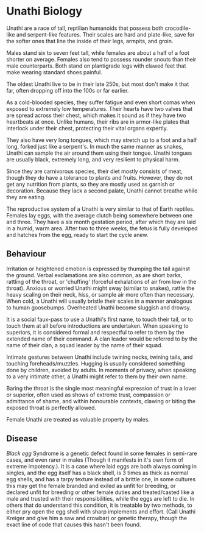 # Unathi Biology

Unathi are a race of tall, reptilian humanoids that possess both crocodile-like and serpent-like features. Their scales are hard and plate-like, save for the softer ones that line the inside of their legs, armpits, and groin.

Males stand six to seven feet tall, while females are about a half of a foot shorter on average. Females also tend to possess rounder 
snouts than their male counterparts. Both stand on plantigrade legs with clawed feet that make wearing standard shoes painful.

The oldest Unathi live to be in their late 250s, but most don't make it that far, often dropping off into the 100s or far earlier.

As a cold-blooded species, they suffer fatigue and even short comas when exposed to extremely low temperatures. Their hearts have two 
valves that are spread across their chest, which makes it sound as if they have two heartbeats at once. Unlike humans, their ribs are in 
armor-like plates that interlock under their chest, protecting their vital organs expertly.

They also have very long tongues, which may stretch up to a foot and a half long, forked just like a serpent's. In much the same manner as 
snakes, Unathi can sample the air around them using their tongue. Unathi tongues are usually black, extremely long, and very resilient to 
physical harm.

Since they are carnivorous species, their diet mostly consists of meat, though they do have a tolerance to plants and fruits. However, they 
do not get any nutrition from plants, so they are mostly used as garnish or decoration. Because they lack a second palate, Unathi cannot 
breathe while they are eating.

The reproductive system of a Unathi is very similar to that of Earth reptiles. Females lay eggs, with the average clutch being somewhere 
between one and three. They have a six month gestation period, after which they are laid in a humid, warm area. After two to three weeks, 
the fetus is fully developed and hatches from the egg, ready to start the cycle anew.

## Behaviour

Irritation or heightened emotion is expressed by thumping the tail against the ground. Verbal exclamations are also common, as are short barks, rattling of the throat, or 'chuffing' (forceful exhalations of air from low in the throat). Anxious or worried Unathi might sway (similar to snakes), rattle the heavy scaling on their neck, hiss, or sample air more often than necessary. When cold, a Unathi will usually bristle their scales in a manner analogous to human goosebumps. Overheated Unathi become sluggish and drowsy.

It is a social faux-pass to use a Unathi's first name, to touch their tail, or to touch them at all before introductions are undertaken. When speaking to superiors, it is considered formal and respectful to refer to them by the extended name of their command. A clan leader would be referred to by the name of their clan, a squad leader by the name of their squad.

Intimate gestures between Unathi include twining necks, twining tails, and touching foreheads/muzzles. Hugging is usually considered something done by children, avoided by adults. In moments of privacy, when speaking to a very intimate other, a Unathi might refer to them by their own name.

Baring the throat is the single most meaningful expression of trust in a lover or superior, often used as shows of extreme trust, compassion or admittance of shame, and within honourable contexts, clawing or biting the exposed throat is perfectly allowed.

Female Unathi are treated as valuable property by males.


## Disease

*Black egg* Syndrome is a genetic defect found in some females in semi-rare cases, and even rarer in males (Though it manifests in it's own 
form of extreme impotency.). It is a case where laid eggs are both always coming in singles, and the egg itself has a black shell, is 3 
times as thick as normal egg shells, and has a tarpy texture instead of a brittle one, in some cultures this may get the female branded and 
exiled as unfit for breeding, or declared unfit for breeding or other female duties and treated/casted like a male and trusted with their 
responsibilities, while the eggs are left to die. In others that do understand this condition, it is treatable by two methods, to either 
pry open the egg shell with sharp implements and effort. (Call Unathi Kreiger and give him a saw and crowbar) or genetic therapy, though 
the exact line of code that causes this hasn't been found.



